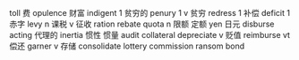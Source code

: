 toll                                                                 费
opulence                                                                 财富
indigent        1                                                         贫穷的
penury           1                                                       v 贫穷
redress          1                                                        补偿
deficit         1                                                         赤字
levy n 课税 v 征收
ration
rebate
quota n 限额 定额
yen 日元
disburse
acting 代理的
inertia 惯性 惯量
audit
collateral
depreciate v 贬值
reimburse vt 偿还
garner v 存储
consolidate
lottery
commission
ransom
bond
